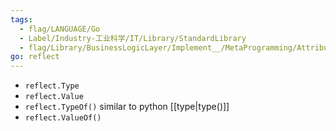 ```yaml
---
tags:
  - flag/LANGUAGE/Go
  - Label/Industry-工业科学/IT/Library/StandardLibrary
  - flag/Library/BusinessLogicLayer/Implement__/MetaProgramming/Attribute/Reflection
go: reflect
---
```


- `reflect.Type`
- `reflect.Value`
- `reflect.TypeOf()` similar to python [[type|type()]]
- `reflect.ValueOf()`
